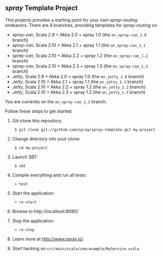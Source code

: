 ## _spray_ Template Project

This projects provides a starting point for your own _spray-routing_ endeavors.
There are 8 branches, providing templates for _spray-routing_ on

* _spray-can_, Scala 2.9 + Akka 2.0 + spray 1.0 (the `on_spray-can_1.0` branch)
* _spray-can_, Scala 2.10 + Akka 2.1 + spray 1.1 (the `on_spray-can_1.1` branch)
* _spray-can_, Scala 2.10 + Akka 2.2 + spray 1.2 (the `on_spray-can_1.2` branch)
* _spray-can_, Scala 2.10 + Akka 2.3 + spray 1.3 (the `on_spray-can_1.3` branch)
* _Jetty_, Scala 2.9 + Akka 2.0 + spray 1.0 (the `on_jetty_1.0` branch)
* _Jetty_, Scala 2.10 + Akka 2.1 + spray 1.1 (the `on_jetty_1.1` branch)
* _Jetty_, Scala 2.10 + Akka 2.2 + spray 1.2 (the `on_jetty_1.2` branch)
* _Jetty_, Scala 2.10 + Akka 2.3 + spray 1.3 (the `on_jetty_1.3` branch)

You are currently on the `on_spray-can_1.2` branch.

Follow these steps to get started:

1. Git-clone this repository.

        $ git clone git://github.com/spray/spray-template.git my-project

2. Change directory into your clone:

        $ cd my-project

3. Launch SBT:

        $ sbt

4. Compile everything and run all tests:

        > test

5. Start the application:

        > re-start

6. Browse to http://localhost:8080/

7. Stop the application:

        > re-stop

8. Learn more at http://www.spray.io/

9. Start hacking on `src/main/scala/com/example/MyService.scala`

